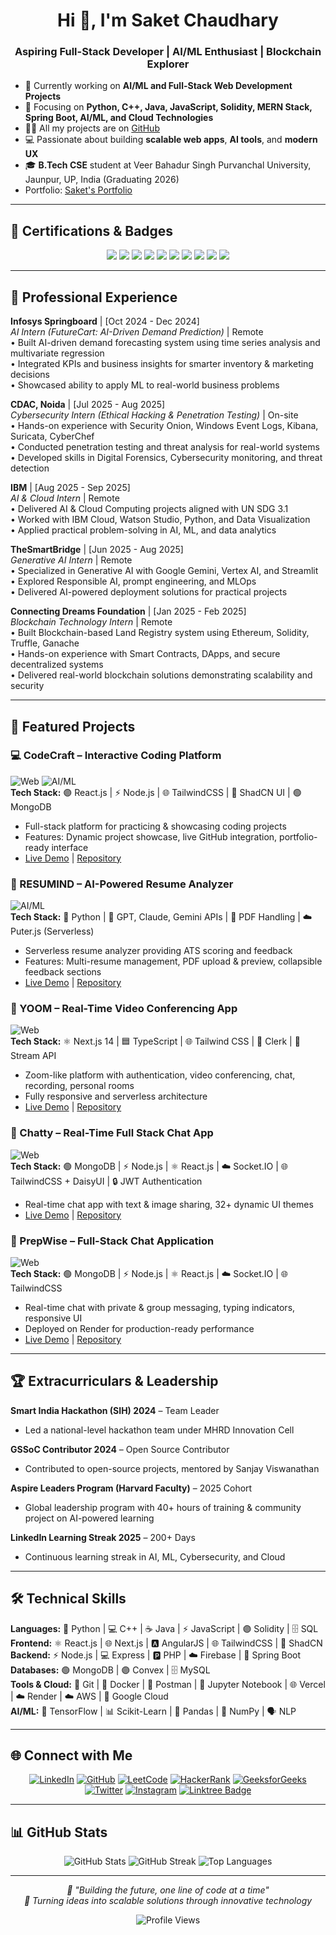 <h1 align="center">Hi 👋, I'm Saket Chaudhary</h1>
<h3 align="center">Aspiring Full-Stack Developer | AI/ML Enthusiast | Blockchain Explorer</h3>

- 🔭 Currently working on **AI/ML and Full-Stack Web Development Projects**  
- 🌱 Focusing on **Python, C++, Java, JavaScript, Solidity, MERN Stack, Spring Boot, AI/ML, and Cloud Technologies**  
- 👨‍💻 All my projects are on [GitHub](https://github.com/Saket22-CS?tab=repositories)  
- 💻 Passionate about building **scalable web apps**, **AI tools**, and **modern UX**  
- 🎓 **B.Tech CSE** student at Veer Bahadur Singh Purvanchal University, Jaunpur, UP, India (Graduating 2026)  
- Portfolio: [Saket's Portfolio](https://saket-chaudhary.netlify.app/)

---

## 🏅 Certifications & Badges
<p align="center">
  <img src="https://img.shields.io/badge/Google-Data_Analytics_v2-blue?style=for-the-badge&logo=google&logoColor=white"/>
  <img src="https://img.shields.io/badge/Google-Cybersecurity_v2-blue?style=for-the-badge&logo=google&logoColor=white"/>
  <img src="https://img.shields.io/badge/AWS-Machine_Learning-orange?style=for-the-badge&logo=amazon-aws&logoColor=white"/>
  <img src="https://img.shields.io/badge/MongoDB-CRUD_Mastery-green?style=for-the-badge&logo=mongodb&logoColor=white"/>
  <img src="https://img.shields.io/badge/Goldman_Sachs-Operations-0077B5?style=for-the-badge&logo=goldman-sachs&logoColor=white"/>
  <img src="https://img.shields.io/badge/J.P._Morgan-Software_Engineering-0052cc?style=for-the-badge&logo=jpmorgan&logoColor=white"/>
  <img src="https://img.shields.io/badge/Generative_AI_for_Educators-Google-red?style=for-the-badge&logo=google&logoColor=white"/>
  <img src="https://img.shields.io/badge/Career_Essentials_in_Cybersecurity-Microsoft-lightblue?style=for-the-badge&logo=microsoft&logoColor=white"/>
  <img src="https://img.shields.io/badge/AI_ML_for_Geodata-ISRO-ff6600?style=for-the-badge&logo=ISRO&logoColor=white"/>
  <img src="https://img.shields.io/badge/Google_Analytics-Google-yellow?style=for-the-badge&logo=google&logoColor=white"/>
</p>

---

## 💼 Professional Experience

**Infosys Springboard** | [Oct 2024 - Dec 2024]  
*AI Intern (FutureCart: AI-Driven Demand Prediction)* | Remote  
• Built AI-driven demand forecasting system using time series analysis and multivariate regression  
• Integrated KPIs and business insights for smarter inventory & marketing decisions  
• Showcased ability to apply ML to real-world business problems  

**CDAC, Noida** | [Jul 2025 - Aug 2025]  
*Cybersecurity Intern (Ethical Hacking & Penetration Testing)* | On-site  
• Hands-on experience with Security Onion, Windows Event Logs, Kibana, Suricata, CyberChef  
• Conducted penetration testing and threat analysis for real-world systems  
• Developed skills in Digital Forensics, Cybersecurity monitoring, and threat detection  

**IBM** | [Aug 2025 - Sep 2025]  
*AI & Cloud Intern* | Remote  
• Delivered AI & Cloud Computing projects aligned with UN SDG 3.1  
• Worked with IBM Cloud, Watson Studio, Python, and Data Visualization  
• Applied practical problem-solving in AI, ML, and data analytics  

**TheSmartBridge** | [Jun 2025 - Aug 2025]  
*Generative AI Intern* | Remote  
• Specialized in Generative AI with Google Gemini, Vertex AI, and Streamlit  
• Explored Responsible AI, prompt engineering, and MLOps  
• Delivered AI-powered deployment solutions for practical projects  

**Connecting Dreams Foundation** | [Jan 2025 - Feb 2025]  
*Blockchain Technology Intern* | Remote  
• Built Blockchain-based Land Registry system using Ethereum, Solidity, Truffle, Ganache  
• Hands-on experience with Smart Contracts, DApps, and secure decentralized systems  
• Delivered real-world blockchain solutions demonstrating scalability and security  

---

## 🚀 Featured Projects

### 💻 CodeCraft – Interactive Coding Platform  
![Web](https://img.shields.io/badge/Category-Web-blue?style=flat-square) ![AI/ML](https://img.shields.io/badge/Category-AI/ML-purple?style=flat-square)  
**Tech Stack:** 🟣 React.js | ⚡ Node.js | 🌐 TailwindCSS | 💠 ShadCN UI | 🟢 MongoDB  
- Full-stack platform for practicing & showcasing coding projects  
- Features: Dynamic project showcase, live GitHub integration, portfolio-ready interface  
- [Live Demo](https://codecraft-saas.vercel.app/) | [Repository](https://github.com/Saket22-CS/codecraft-saas)  

### 📄 RESUMIND – AI-Powered Resume Analyzer  
![AI/ML](https://img.shields.io/badge/Category-AI/ML-purple?style=flat-square)  
**Tech Stack:** 🐍 Python | 🤖 GPT, Claude, Gemini APIs | 📄 PDF Handling | ☁️ Puter.js (Serverless)  
- Serverless resume analyzer providing ATS scoring and feedback  
- Features: Multi-resume management, PDF upload & preview, collapsible feedback sections  
- [Live Demo](https://ai-resume-analyzer-jet-xi.vercel.app/) | [Repository](https://github.com/Saket22-CS/AI-resume-analyzer)  

### 🎥 YOOM – Real-Time Video Conferencing App  
![Web](https://img.shields.io/badge/Category-Web-blue?style=flat-square)  
**Tech Stack:** ⚛️ Next.js 14 | 🟦 TypeScript | 🌐 Tailwind CSS | 🔐 Clerk | 🎥 Stream API  
- Zoom-like platform with authentication, video conferencing, chat, recording, personal rooms  
- Fully responsive and serverless architecture  
- [Live Demo](https://video-conferencing-app-kohl.vercel.app/) | [Repository](https://github.com/Saket22-CS/Video-Conferencing-App)  

### 💬 Chatty – Real-Time Full Stack Chat App  
![Web](https://img.shields.io/badge/Category-Web-blue?style=flat-square)  
**Tech Stack:** 🟢 MongoDB | ⚡ Node.js | ⚛️ React.js | ☁️ Socket.IO | 🌐 TailwindCSS + DaisyUI | 🔒 JWT Authentication  
- Real-time chat app with text & image sharing, 32+ dynamic UI themes  
- [Live Demo](https://fullstack-chat-app-rtx0.onrender.com/) | [Repository](https://github.com/Saket22-CS/fullstack-chat-app)  

### 💬 PrepWise – Full-Stack Chat Application  
![Web](https://img.shields.io/badge/Category-Web-blue?style=flat-square)  
**Tech Stack:** 🟢 MongoDB | ⚡ Node.js | ⚛️ React.js | ☁️ Socket.IO | 🌐 TailwindCSS  
- Real-time chat with private & group messaging, typing indicators, responsive UI  
- Deployed on Render for production-ready performance  
- [Live Demo](https://ai-mock-interview-puce-tau.vercel.app/) | [Repository](https://github.com/Saket22-CS/Ai_Mock_Interview)  

---

## 🏆 Extracurriculars & Leadership

**Smart India Hackathon (SIH) 2024** – Team Leader  
- Led a national-level hackathon team under MHRD Innovation Cell  

**GSSoC Contributor 2024** – Open Source Contributor  
- Contributed to open-source projects, mentored by Sanjay Viswanathan  

**Aspire Leaders Program (Harvard Faculty)** – 2025 Cohort  
- Global leadership program with 40+ hours of training & community project on AI-powered learning  

**LinkedIn Learning Streak 2025** – 200+ Days  
- Continuous learning streak in AI, ML, Cybersecurity, and Cloud  

---

## 🛠️ Technical Skills

**Languages:** 🐍 Python | 💻 C++ | ☕ Java | ⚡ JavaScript | 🟣 Solidity | 🗄️ SQL  
**Frontend:** ⚛️ React.js | 🌐 Next.js | 🅰️ AngularJS | 🌐 TailwindCSS | 💠 ShadCN  
**Backend:** ⚡ Node.js | 💻 Express | 🅿️ PHP | ☁️ Firebase | 🔹 Spring Boot  
**Databases:** 🟢 MongoDB | 🟣 Convex | 🗄️ MySQL  
**Tools & Cloud:** 🐙 Git | 🐳 Docker | 🧪 Postman | 📓 Jupyter Notebook | 🌐 Vercel | ☁️ Render | ☁️ AWS | 🔐 Google Cloud  
**AI/ML:** 🤖 TensorFlow | 📊 Scikit-Learn | 🐼 Pandas | 🔢 NumPy | 🗣 NLP  

---

## 🌐 Connect with Me

<p align="center">
  <a href="https://www.linkedin.com/in/saket-chaudhary22/" target="_blank"><img src="https://img.shields.io/badge/LinkedIn-0077B5?style=for-the-badge&logo=linkedin&logoColor=white" alt="LinkedIn"/></a>
  <a href="https://github.com/Saket22-CS" target="_blank"><img src="https://img.shields.io/badge/GitHub-100000?style=for-the-badge&logo=github&logoColor=white" alt="GitHub"/></a>
  <a href="https://leetcode.com/u/FKnzDk3N9J/" target="_blank"><img src="https://img.shields.io/badge/LeetCode-FFA116?style=for-the-badge&logo=leetcode&logoColor=white" alt="LeetCode"/></a>
  <a href="https://www.hackerrank.com/profile/sritadevi1988" target="_blank"><img src="https://img.shields.io/badge/HackerRank-2EC866?style=for-the-badge&logo=hackerrank&logoColor=white" alt="HackerRank"/></a>
  <a href="https://www.geeksforgeeks.org/user/saketrishu22/" target="_blank"><img src="https://img.shields.io/badge/GeeksforGeeks-0F9D58?style=for-the-badge&logo=geeksforgeeks&logoColor=white" alt="GeeksforGeeks"/></a>
  <a href="https://x.com/_rishu_22" target="_blank"><img src="https://img.shields.io/badge/Twitter-1DA1F2?style=for-the-badge&logo=twitter&logoColor=white" alt="Twitter"/></a>
  <a href="https://www.instagram.com/_rishu.22?igsh=MTF2bjUyYzM5ZHVsag==" target="_blank"><img src="https://img.shields.io/badge/Instagram-E4405F?style=for-the-badge&logo=instagram&logoColor=white" alt="Instagram"/></a>
  <a href="https://linktr.ee/Saket_Chaudhary" target="blank"><img src="https://img.shields.io/badge/Linktree-%23ffcc00.svg?&style=for-the-badge&logo=Linktree&logoColor=white" alt="Linktree Badge"></a>
</p>


---

## 📊 GitHub Stats

<p align="center">
  <img src="https://github-readme-stats.vercel.app/api?username=Saket22-CS&show_icons=true&theme=radical&hide_border=true&count_private=true" alt="GitHub Stats" />
  <img src="https://github-readme-streak-stats.herokuapp.com/?user=Saket22-CS&theme=radical&hide_border=true" alt="GitHub Streak" />
  <img src="https://github-readme-stats.vercel.app/api/top-langs/?username=Saket22-CS&layout=compact&theme=radical&hide_border=true&langs_count=8" alt="Top Languages" />
</p>

---

<p align="center">
  <i>💜 "Building the future, one line of code at a time"</i><br>
  <i>🚀 Turning ideas into scalable solutions through innovative technology</i>
</p>

<p align="center">
  <img src="https://komarev.com/ghpvc/?username=Saket22-CS&color=blue&style=flat-square&label=Profile+Views" alt="Profile Views" />
</p>
